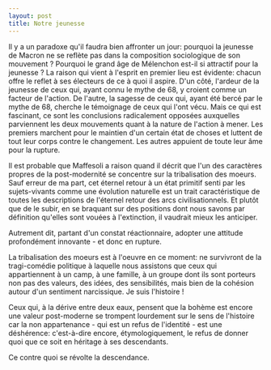 ```yaml
---
layout: post
title: Notre jeunesse
---
```

Il y a un paradoxe qu'il faudra bien affronter un jour: pourquoi la jeunesse de Macron ne se reflète pas dans la composition sociologique de son mouvement ? Pourquoi le grand âge de Mélenchon est-il si attractif pour la jeunesse ?
La raison qui vient à l'esprit en premier lieu est évidente: chacun offre le reflet à ses électeurs de ce à quoi il aspire. D'un côté, l'ardeur de la jeunesse de ceux qui, ayant connu le mythe de 68, y croient comme un facteur de l'action. De l'autre, la sagesse de ceux qui, ayant été bercé par le mythe de 68, cherche le témoignage de ceux qui l'ont vécu. 
Mais ce qui est fascinant, ce sont les conclusions radicalement opposées auxquelles parviennent les deux mouvements quant à la nature de l'action à mener. Les premiers marchent pour le maintien d'un certain état de choses et luttent de tout leur corps contre le changement. Les autres appuient de toute leur âme pour la rupture.

Il est probable que Maffesoli a raison quand il décrit que l'un des caractères propres de la post-modernité se concentre sur la tribalisation des moeurs. Sauf erreur de ma part, cet éternel retour à un état primitif senti par les sujets-vivants comme une évolution naturelle est un trait caractéristique de toutes les descriptions de l'éternel retour des arcs civilisationnels. Et plutôt que de le subir, en se braquant sur des positions dont nous savons par définition qu'elles sont vouées à l'extinction, il vaudrait mieux les anticiper. 

Autrement dit, partant d'un constat réactionnaire, adopter une attitude profondément innovante - et donc en rupture.

La tribalisation des moeurs est à l'oeuvre en ce moment: ne survivront de la tragi-comédie politique à laquelle nous assistons que ceux qui appartiennent à un camp, à une famille, à un groupe dont ils sont porteurs non pas des valeurs, des idées, des sensibilités, mais bien de la cohésion autour d'un sentiment narcissique. Je suis l'histoire ! 

Ceux qui, à la dérive entre deux eaux, pensent que la bohème est encore une valeur post-moderne se trompent lourdement sur le sens de l'histoire car la non appartenance - qui est un refus de l'identité - est une déshérence: c'est-à-dire encore, étymologiquement, le refus de donner quoi que ce soit en héritage à ses descendants. 

Ce contre quoi se révolte la descendance.
